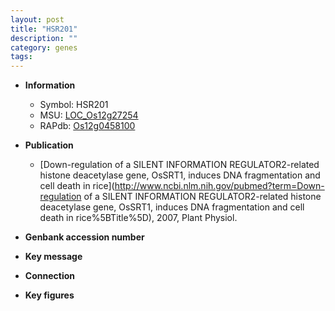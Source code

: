 ```yaml
---
layout: post
title: "HSR201"
description: ""
category: genes
tags: 
---
```


* **Information**  
    + Symbol: HSR201  
    + MSU: [LOC_Os12g27254](http://rice.plantbiology.msu.edu/cgi-bin/ORF_infopage.cgi?orf=LOC_Os12g27254)  
    + RAPdb: [Os12g0458100](http://rapdb.dna.affrc.go.jp/viewer/gbrowse_details/irgsp1?name=Os12g0458100)  

* **Publication**  
    + [Down-regulation of a SILENT INFORMATION REGULATOR2-related histone deacetylase gene, OsSRT1, induces DNA fragmentation and cell death in rice](http://www.ncbi.nlm.nih.gov/pubmed?term=Down-regulation of a SILENT INFORMATION REGULATOR2-related histone deacetylase gene, OsSRT1, induces DNA fragmentation and cell death in rice%5BTitle%5D), 2007, Plant Physiol.

* **Genbank accession number**  

* **Key message**  

* **Connection**  

* **Key figures**  


